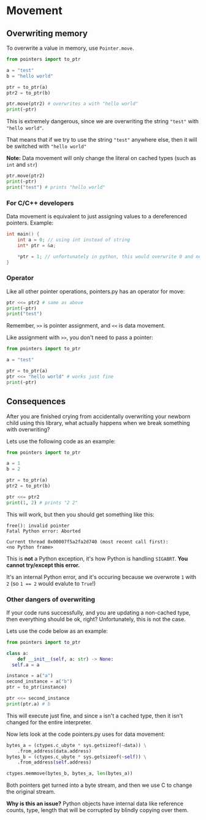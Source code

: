 # Movement

## Overwriting memory

To overwrite a value in memory, use `Pointer.move`.

```py
from pointers import to_ptr

a = "test"
b = "hello world"

ptr = to_ptr(a)
ptr2 = to_ptr(b)

ptr.move(ptr2) # overwrites a with "hello world"
print(~ptr)
```

This is extremely dangerous, since we are overwriting the string `"test"` with `"hello world"`.

That means that if we try to use the string `"test"` anywhere else, then it will be switched with `"hello world"`

**Note:** Data movement will only change the literal on cached types (such as `int` and `str`)

```py
ptr.move(ptr2)
print(~ptr)
print("test") # prints "hello world"
```

### For C/C++ developers

Data movement is equivalent to just assigning values to a dereferenced pointers. Example:

```cpp
int main() {
    int a = 0; // using int instead of string
    int* ptr = &a;

    *ptr = 1; // unfortunately in python, this would overwrite 0 and not a
}
```

### Operator

Like all other pointer operations, pointers.py has an operator for move:

```py
ptr <<= ptr2 # same as above
print(~ptr)
print("test")
```

Remember, `>>` is pointer assignment, and `<<` is data movement.

Like assignment with `>>`, you don't need to pass a pointer:

```py
from pointers import to_ptr

a = "test"

ptr = to_ptr(a)
ptr <<= "hello world" # works just fine
print(~ptr)
```

## Consequences

After you are finished crying from accidentally overwriting your newborn child using this library, what actually happens when we break something with overwriting?

Lets use the following code as an example:

```py
from pointers import to_ptr

a = 1
b = 2

ptr = to_ptr(a)
ptr2 = to_ptr(b)

ptr <<= ptr2
print(1, 2) # prints "2 2"
```

This will work, but then you should get something like this:

```
free(): invalid pointer
Fatal Python error: Aborted

Current thread 0x00007f5a2fa2d740 (most recent call first):
<no Python frame>
```

This is **not** a Python exception, it's how Python is handling `SIGABRT`. **You cannot try/except this error.**

It's an internal Python error, and it's occuring because we overwrote `1` with `2` (so `1 == 2` would evalute to `True`!)

### Other dangers of overwriting

If your code runs successfully, and you are updating a non-cached type, then everything should be ok, right? Unfortunately, this is not the case.

Lets use the code below as an example:

```py
from pointers import to_ptr

class a:
    def __init__(self, a: str) -> None:
  self.a = a

instance = a("a")
second_instance = a("b")
ptr = to_ptr(instance)

ptr <<= second_instance
print(ptr.a) # b
```

This will execute just fine, and since `a` isn't a cached type, then it isn't changed for the entire interpreter.

Now lets look at the code pointers.py uses for data movement:

```py
bytes_a = (ctypes.c_ubyte * sys.getsizeof(~data)) \
    .from_address(data.address)
bytes_b = (ctypes.c_ubyte * sys.getsizeof(~self)) \
    .from_address(self.address)

ctypes.memmove(bytes_b, bytes_a, len(bytes_a))
```

Both pointers get turned into a byte stream, and then we use C to change the original stream.

**Why is this an issue?**
Python objects have internal data like reference counts, type, length that will be corrupted by blindly copying over them.
